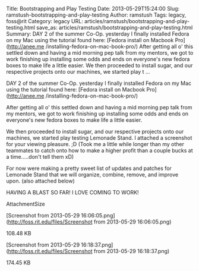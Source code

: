 Title: Bootstrapping and Play Testing
Date: 2013-05-29T15:24:00
Slug: ramstush-bootstrapping-and-play-testing
Author: ramstush
Tags: legacy, foss@rit
Category: legacy
URL: articles/ramstush/bootstrapping-and-play-testing.html
save_as: articles/ramstush/bootstrapping-and-play-testing.html
Summary: DAY 2 of the summer Co-Op. yesterday I finally installed Fedora on my Mac using the tutorial found here: [Fedora install on Macbook Pro](http://anee.me /installing-fedora-on-mac-book-pro/)  After getting all o' this settled down and having a mid morning pep talk from my mentors, we got to work finishing up installing some odds and ends on everyone's new fedora boxes to make life a little easier.  We then proceeded to install sugar, and our respective projects onto our machines, we started play t ... 

DAY 2 of the summer Co-Op. yesterday I finally installed Fedora on my Mac
using the tutorial found here: [Fedora install on Macbook Pro](http://anee.me
/installing-fedora-on-mac-book-pro/)

After getting all o' this settled down and having a mid morning pep talk from
my mentors, we got to work finishing up installing some odds and ends on
everyone's new fedora boxes to make life a little easier.

We then proceeded to install sugar, and our respective projects onto our
machines, we started play testing Lemonade Stand. I attached a screenshot for
your viewing pleasure. ;D (Took me a little while longer than my other
teammates to catch onto how to make a higher profit than a couple bucks at a
time.....don't tell them xD)

For now were making a pretty sweet list of updates and patches for Lemonade
Stand that we will organize, combine, remove, and improve upon. (also attached
below)

HAVING A BLAST SO FAR! I LOVE COMING TO WORK!

AttachmentSize

[Screenshot from 2013-05-29 16:06:05.png](http://foss.rit.edu/files/Screenshot
from 2013-05-29 16:06:05.png)

108.48 KB

[Screenshot from 2013-05-29 16:18:37.png](http://foss.rit.edu/files/Screenshot
from 2013-05-29 16:18:37.png)

174.45 KB


